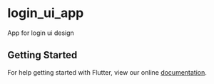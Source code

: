# login_ui_app

App for login ui design

## Getting Started

For help getting started with Flutter, view our online
[documentation](https://flutter.io/).
